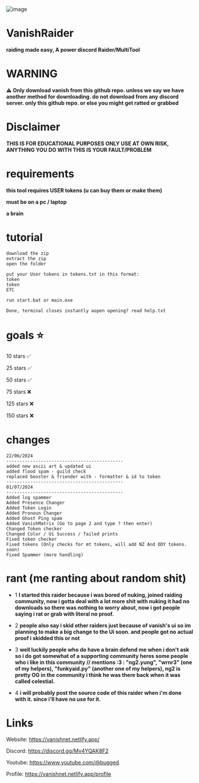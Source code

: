 ![image](https://github.com/vanishgg/VanishRaider/assets/169748142/f5946c99-e943-4787-b008-b00da7a7eb0c)
# VanishRaider
**raiding made easy, A power discord Raider/MultiTool**

# WARNING 
**⚠️ Only download vanish from this github repo. unless we say we have another method for downloading. do not download from any discord server. only this github repo. or else you might get ratted or grabbed**

# Disclaimer
**THIS IS FOR EDUCATIONAL PURPOSES ONLY USE AT OWN RISK, ANYTHING YOU DO WITH THIS IS YOUR FAULT/PROBLEM**


# requirements
**this tool requires USER tokens (u can buy them or make them)**

**must be on a pc / laptop**

**a brain**

# tutorial
```
download the zip
extract the zip
open the folder

put your User tokens in tokens.txt in this format:
token
token
ETC

run start.bat or main.exe

Done, terminal closes instantly aopen opening? read help.txt
```

# goals ⭐
10 stars ✅

25 stars ✅

50 stars ✅

75 stars ❌

125 stars ❌

150 stars ❌


# changes
```
22/06/2024
--------------------------------------------
added new ascii art & updated ui
added flood spam - guild check
replaced booster & friender with - formatter & id to token
--------------------------------------------
01/07/2024
--------------------------------------------
Added log spammer
Added Presence Changer 
Added Token Login
Added Pronoun Changer
Added Ghost Ping spam
Added VanishMatrix (Go to page 2 and type ? then enter)
Changed Token checker
Changed Color / Ui Success / failed prints
Fixed token checker
Fixed tokens (Only checks for mt tokens, will add NZ And ODY tokens. soon)
Fixed Spammer (more handling)
```

# rant (me ranting about random shit)
- 1 **I started this raider because i was bored of nuking, joined raiding community, now i gotta deal with a lot more shit with nuking it had no downloads so there was nothing to worry about, now i got people saying i rat or grab with literal no proof.**

- 2 **people also say i skid other raiders just because of vanish's ui so im planning to make a big change to the Ui soon. and people got no actual proof i skidded this or not**

- 3 **well luckily people who do have a brain defend me when i don't ask so i do got somewhat of a supporting community heres some people who i like in this community // mentions :3 : "ng2.yung", "wrnr3" (one of my helpers), "funkyaid.py" (another one of my helpers), ng2 is pretty OG in the community i think he was there back when it was called celestial.**

- 4 **i will probably post the source code of this raider when i'm done with it. since i'll have no use for it.**


# Links
Website: https://vanishnet.netlify.app/

Discord: https://discord.gg/Mv4YQAK8F2

Youtube: https://www.youtube.com/@bugged.

Profile: https://vanishnet.netlify.app/profile
